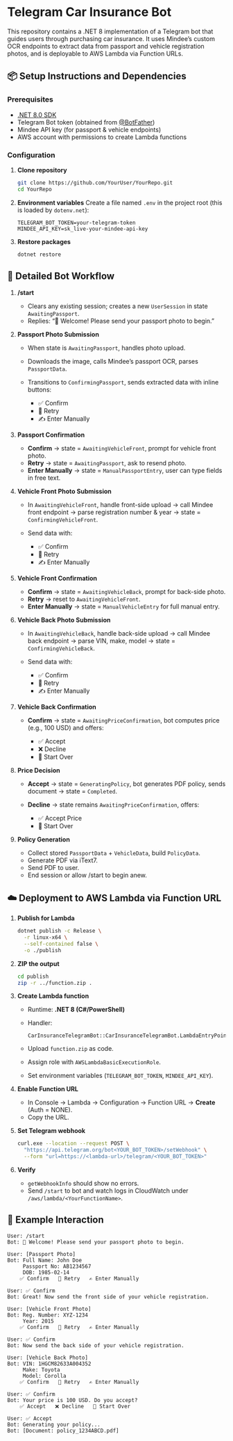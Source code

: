 # Telegram Car Insurance Bot

This repository contains a .NET 8 implementation of a Telegram bot that guides users through purchasing car insurance. It uses Mindee’s custom OCR endpoints to extract data from passport and vehicle registration photos, and is deployable to AWS Lambda via Function URLs.

## 📦 Setup Instructions and Dependencies

### Prerequisites

- [.NET 8.0 SDK](https://dotnet.microsoft.com/download)
- Telegram Bot token (obtained from [@BotFather](https://t.me/BotFather))
- Mindee API key (for passport & vehicle endpoints)
- AWS account with permissions to create Lambda functions

### Configuration

1. **Clone repository**

   ```bash
   git clone https://github.com/YourUser/YourRepo.git
   cd YourRepo
   ```

2. **Environment variables**
   Create a file named `.env` in the project root (this is loaded by `dotenv.net`):

   ```dotenv
   TELEGRAM_BOT_TOKEN=your-telegram-token
   MINDEE_API_KEY=sk_live-your-mindee-api-key
   ```

3. **Restore packages**

   ```bash
   dotnet restore
   ```

## 🔄 Detailed Bot Workflow

1. **/start**

   - Clears any existing session; creates a new `UserSession` in state `AwaitingPassport`.
   - Replies: “👋 Welcome! Please send your passport photo to begin.”

2. **Passport Photo Submission**

   - When state is `AwaitingPassport`, handles photo upload.
   - Downloads the image, calls Mindee’s passport OCR, parses `PassportData`.
   - Transitions to `ConfirmingPassport`, sends extracted data with inline buttons:

     - ✅ Confirm
     - 🔄 Retry
     - ✍️ Enter Manually

3. **Passport Confirmation**

   - **Confirm** → state = `AwaitingVehicleFront`, prompt for vehicle front photo.
   - **Retry** → state = `AwaitingPassport`, ask to resend photo.
   - **Enter Manually** → state = `ManualPassportEntry`, user can type fields in free text.

4. **Vehicle Front Photo Submission**

   - In `AwaitingVehicleFront`, handle front-side upload → call Mindee front endpoint → parse registration number & year → state = `ConfirmingVehicleFront`.
   - Send data with:

     - ✅ Confirm
     - 🔄 Retry
     - ✍️ Enter Manually

5. **Vehicle Front Confirmation**

   - **Confirm** → state = `AwaitingVehicleBack`, prompt for back-side photo.
   - **Retry** → reset to `AwaitingVehicleFront`.
   - **Enter Manually** → state = `ManualVehicleEntry` for full manual entry.

6. **Vehicle Back Photo Submission**

   - In `AwaitingVehicleBack`, handle back-side upload → call Mindee back endpoint → parse VIN, make, model → state = `ConfirmingVehicleBack`.
   - Send data with:

     - ✅ Confirm
     - 🔄 Retry
     - ✍️ Enter Manually

7. **Vehicle Back Confirmation**

   - **Confirm** → state = `AwaitingPriceConfirmation`, bot computes price (e.g., 100 USD) and offers:

     - ✅ Accept
     - ❌ Decline
     - 🔄 Start Over

8. **Price Decision**

   - **Accept** → state = `GeneratingPolicy`, bot generates PDF policy, sends document → state = `Completed`.
   - **Decline** → state remains `AwaitingPriceConfirmation`, offers:

     - ✅ Accept Price
     - 🔄 Start Over

9. **Policy Generation**

   - Collect stored `PassportData` + `VehicleData`, build `PolicyData`.
   - Generate PDF via iText7.
   - Send PDF to user.
   - End session or allow /start to begin anew.

## ☁️ Deployment to AWS Lambda via Function URL

1. **Publish for Lambda**

   ```bash
   dotnet publish -c Release \
     -r linux-x64 \
     --self-contained false \
     -o ./publish
   ```

2. **ZIP the output**

   ```bash
   cd publish
   zip -r ../function.zip .
   ```

3. **Create Lambda function**

   - Runtime: **.NET 8 (C#/PowerShell)**
   - Handler:

     ```
     CarInsuranceTelegramBot::CarInsuranceTelegramBot.LambdaEntryPoint::FunctionHandlerAsync
     ```

   - Upload `function.zip` as code.
   - Assign role with `AWSLambdaBasicExecutionRole`.
   - Set environment variables (`TELEGRAM_BOT_TOKEN`, `MINDEE_API_KEY`).

4. **Enable Function URL**

   - In Console → Lambda → Configuration → Function URL → **Create** (Auth = NONE).
   - Copy the URL.

5. **Set Telegram webhook**

   ```bash
   curl.exe --location --request POST \
     "https://api.telegram.org/bot<YOUR_BOT_TOKEN>/setWebhook" \
     --form "url=https://<lambda-url>/telegram/<YOUR_BOT_TOKEN>"
   ```

6. **Verify**

   - `getWebhookInfo` should show no errors.
   - Send `/start` to bot and watch logs in CloudWatch under `/aws/lambda/<YourFunctionName>`.

## 💬 Example Interaction

```
User: /start
Bot: 👋 Welcome! Please send your passport photo to begin.

User: [Passport Photo]
Bot: Full Name: John Doe
     Passport No: AB1234567
     DOB: 1985-02-14
    ✅ Confirm   🔄 Retry   ✍️ Enter Manually

User: ✅ Confirm
Bot: Great! Now send the front side of your vehicle registration.

User: [Vehicle Front Photo]
Bot: Reg. Number: XYZ-1234
     Year: 2015
    ✅ Confirm   🔄 Retry   ✍️ Enter Manually

User: ✅ Confirm
Bot: Now send the back side of your vehicle registration.

User: [Vehicle Back Photo]
Bot: VIN: 1HGCM82633A004352
     Make: Toyota
     Model: Corolla
    ✅ Confirm   🔄 Retry   ✍️ Enter Manually

User: ✅ Confirm
Bot: Your price is 100 USD. Do you accept?
    ✅ Accept   ❌ Decline   🔄 Start Over

User: ✅ Accept
Bot: Generating your policy...
Bot: [Document: policy_1234ABCD.pdf]
```
